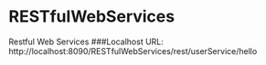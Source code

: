 # RESTfulWebServices
Restful Web Services
###Localhost URL: 
http://localhost:8090/RESTfulWebServices/rest/userService/hello
